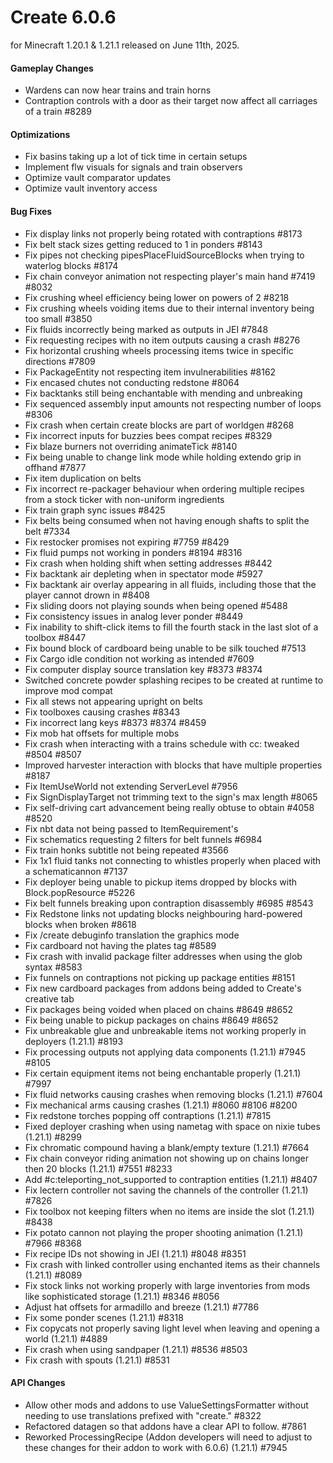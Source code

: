 # Create 6.0.6

for Minecraft 1.20.1 & 1.21.1 released on June 11th, 2025.

#### Gameplay Changes

- Wardens can now hear trains and train horns
- Contraption controls with a door as their target now affect all carriages of a train #8289

#### Optimizations

- Fix basins taking up a lot of tick time in certain setups
- Implement flw visuals for signals and train observers
- Optimize vault comparator updates
- Optimize vault inventory access

#### Bug Fixes

- Fix display links not properly being rotated with contraptions #8173
- Fix belt stack sizes getting reduced to 1 in ponders #8143
- Fix pipes not checking pipesPlaceFluidSourceBlocks when trying to waterlog blocks #8174
- Fix chain conveyor animation not respecting player's main hand #7419 #8032
- Fix crushing wheel efficiency being lower on powers of 2 #8218
- Fix crushing wheels voiding items due to their internal inventory being too small #3850
- Fix fluids incorrectly being marked as outputs in JEI #7848
- Fix requesting recipes with no item outputs causing a crash #8276
- Fix horizontal crushing wheels processing items twice in specific directions #7809
- Fix PackageEntity not respecting item invulnerabilities #8162
- Fix encased chutes not conducting redstone #8064
- Fix backtanks still being enchantable with mending and unbreaking
- Fix sequenced assembly input amounts not respecting number of loops #8306
- Fix crash when certain create blocks are part of worldgen #8268
- Fix incorrect inputs for buzzies bees compat recipes #8329
- Fix blaze burners not overriding animateTick #8140
- Fix being unable to change link mode while holding extendo grip in offhand #7877
- Fix item duplication on belts
- Fix incorrect re-packager behaviour when ordering multiple recipes from a stock ticker with non-uniform ingredients
- Fix train graph sync issues #8425
- Fix belts being consumed when not having enough shafts to split the belt #7334
- Fix restocker promises not expiring #7759 #8429
- Fix fluid pumps not working in ponders #8194 #8316
- Fix crash when holding shift when setting addresses #8442
- Fix backtank air depleting when in spectator mode #5927
- Fix backtank air overlay appearing in all fluids, including those that the player cannot drown in #8408
- Fix sliding doors not playing sounds when being opened #5488
- Fix consistency issues in analog lever ponder #8449
- Fix inability to shift-click items to fill the fourth stack in the last slot of a toolbox #8447
- Fix bound block of cardboard being unable to be silk touched #7513
- Fix Cargo idle condition not working as intended #7609
- Fix computer display source translation key #8373 #8374
- Switched concrete powder splashing recipes to be created at runtime to improve mod compat
- Fix all stews not appearing upright on belts
- Fix toolboxes causing crashes #8343
- Fix incorrect lang keys #8373 #8374 #8459
- Fix mob hat offsets for multiple mobs
- Fix crash when interacting with a trains schedule with cc: tweaked #8504 #8507
- Improved harvester interaction with blocks that have multiple properties #8187
- Fix ItemUseWorld not extending ServerLevel #7956
- Fix SignDisplayTarget not trimming text to the sign's max length #8065
- Fix self-driving cart advancement being really obtuse to obtain #4058 #8520
- Fix nbt data not being passed to ItemRequirement's
- Fix schematics requesting 2 filters for belt funnels #6984
- Fix train honks subtitle not being repeated #3566
- Fix 1x1 fluid tanks not connecting to whistles properly when placed with a schematicannon #7137
- Fix deployer being unable to pickup items dropped by blocks with Block.popResource #5226
- Fix belt funnels breaking upon contraption disassembly #6985 #8543
- Fix Redstone links not updating blocks neighbouring hard-powered blocks when broken #8618
- Fix /create debuginfo translation the graphics mode
- Fix cardboard not having the plates tag #8589
- Fix crash with invalid package filter addresses when using the glob syntax #8583
- Fix funnels on contraptions not picking up package entities #8151
- Fix new cardboard packages from addons being added to Create's creative tab
- Fix packages being voided when placed on chains #8649 #8652
- Fix being unable to pickup packages on chains #8649 #8652
- Fix unbreakable glue and unbreakable items not working properly in deployers (1.21.1) #8193
- Fix processing outputs not applying data components (1.21.1) #7945 #8105
- Fix certain equipment items not being enchantable properly (1.21.1) #7997
- Fix fluid networks causing crashes when removing blocks (1.21.1) #7604
- Fix mechanical arms causing crashes (1.21.1) #8060 #8106 #8200
- Fix redstone torches popping off contraptions (1.21.1) #7815
- Fixed deployer crashing when using nametag with space on nixie tubes (1.21.1) #8299
- Fix chromatic compound having a blank/empty texture (1.21.1) #7664
- Fix chain conveyor riding animation not showing up on chains longer then 20 blocks (1.21.1) #7551 #8233
- Add #c:teleporting_not_supported to contraption entities (1.21.1) #8407
- Fix lectern controller not saving the channels of the controller (1.21.1) #7826
- Fix toolbox not keeping filters when no items are inside the slot (1.21.1) #8438
- Fix potato cannon not playing the proper shooting animation (1.21.1) #7966 #8368
- Fix recipe IDs not showing in JEI (1.21.1) #8048 #8351
- Fix crash with linked controller using enchanted items as their channels (1.21.1) #8089
- Fix stock links not working properly with large inventories from mods like sophisticated storage (1.21.1) #8346 #8056
- Adjust hat offsets for armadillo and breeze (1.21.1) #7786
- Fix some ponder scenes (1.21.1) #8318
- Fix copycats not properly saving light level when leaving and opening a world (1.21.1) #4889
- Fix crash when using sandpaper (1.21.1) #8536 #8503
- Fix crash with spouts (1.21.1) #8531

#### API Changes

- Allow other mods and addons to use ValueSettingsFormatter without needing to use translations prefixed with "create."
  #8322
- Refactored datagen so that addons have a clear API to follow. #7861
- Reworked ProcessingRecipe (Addon developers will need to adjust to these changes for their addon to work with 6.0.6) (1.21.1) #7945
